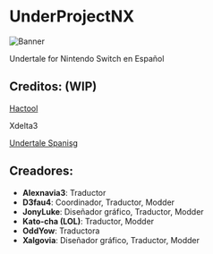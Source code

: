 # UnderProjectNX

![Banner](/assets/Banner.png)

Undertale for Nintendo Switch en Español

## Creditos: (WIP)
[Hactool](https://github.com/SciresM/hactool)

Xdelta3

[Undertale Spanisg](http://www.undertale-spanish.com/)

## Creadores:
* **Alexnavia3**: Traductor
* **D3fau4**: Coordinador, Traductor, Modder
* **JonyLuke**: Diseñador gráfico, Traductor, Modder
* **Kato-cha (LOL)**: Traductor, Modder
* **OddYow**: Traductora
* **Xalgovia**: Diseñador gráfico, Traductor, Modder
